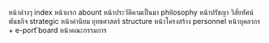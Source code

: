 หน้าต่างๆ
index หน้าเเรก
abount หน้าประวัติคามเป็นมา
philosophy หน้าปรัชญา วิสัยทัศน์ พันธกิจ
strategic หน้าค่านิยม ยุทธศาสตร์
structure หน้าโครงสร้าง
personnel หน้าบุคลากร +  e-port
ิboard หน้าคณะกรรมการ